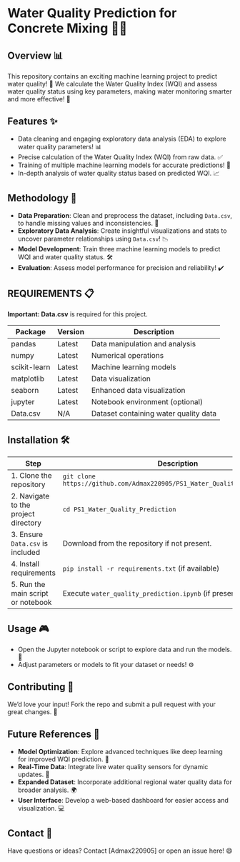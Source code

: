 # Water Quality Prediction for Concrete Mixing 🌊💧

## Overview 📊
This repository contains an exciting machine learning project to predict water quality! 🎉 We calculate the Water Quality Index (WQI) and assess water quality status using key parameters, making water monitoring smarter and more effective! 🌱

## Features ✨
- Data cleaning and engaging exploratory data analysis (EDA) to explore water quality parameters! 📊
- Precise calculation of the Water Quality Index (WQI) from raw data. ✅
- Training of multiple machine learning models for accurate predictions! 🤖
- In-depth analysis of water quality status based on predicted WQI. 📈

## Methodology 🔧
- **Data Preparation**: Clean and preprocess the dataset, including `Data.csv`, to handle missing values and inconsistencies. 🧹
- **Exploratory Data Analysis**: Create insightful visualizations and stats to uncover parameter relationships using `Data.csv`! 📉
- **Model Development**: Train three machine learning models to predict WQI and water quality status. 🛠️
- **Evaluation**: Assess model performance for precision and reliability! ✔️

## REQUIREMENTS 📋
**Important: Data.csv** is required for this project.

| Package            | Version       | Description                          |
|--------------------|---------------|--------------------------------------|
| pandas             | Latest        | Data manipulation and analysis       |
| numpy              | Latest        | Numerical operations                 |
| scikit-learn       | Latest        | Machine learning models              |
| matplotlib         | Latest        | Data visualization                   |
| seaborn            | Latest        | Enhanced data visualization          |
| jupyter            | Latest        | Notebook environment (optional)      |
| Data.csv           | N/A           | Dataset containing water quality data|

## Installation 🛠️
| Step                                      | Description                                                                 |
|-------------------------------------------|-----------------------------------------------------------------------------|
| 1. Clone the repository                   | `git clone https://github.com/Admax220905/PS1_Water_Quality_Prediction.git` |
| 2. Navigate to the project directory      | `cd PS1_Water_Quality_Prediction`                                          |
| 3. Ensure `Data.csv` is included          | Download from the repository if not present.                                |
| 4. Install requirements                   | `pip install -r requirements.txt` (if available)                            |
| 5. Run the main script or notebook        | Execute `water_quality_prediction.ipynb` (if present). 🚀                   |

## Usage 🎮
- Open the Jupyter notebook or script to explore data and run the models. 📓
- Adjust parameters or models to fit your dataset or needs! ⚙️

## Contributing 🤝
We’d love your input! Fork the repo and submit a pull request with your great changes. 🌟

## Future References 📅
- **Model Optimization**: Explore advanced techniques like deep learning for improved WQI prediction. 🤖
- **Real-Time Data**: Integrate live water quality sensors for dynamic updates. 📡
- **Expanded Dataset**: Incorporate additional regional water quality data for broader analysis. 🌍
- **User Interface**: Develop a web-based dashboard for easier access and visualization. 💻

## Contact 📧
Have questions or ideas? Contact [Admax220905] or open an issue here! 😄
